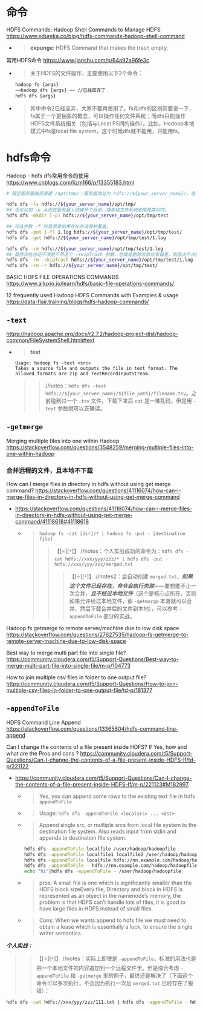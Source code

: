 
# 命令

HDFS Commands: Hadoop Shell Commands to Manage HDFS https://www.edureka.co/blog/hdfs-commands-hadoop-shell-command
- > **expunge**: HDFS Command that makes the trash empty.

常用HDFS命令 https://www.jianshu.com/p/64a92a96fe3c
- > 关于HDFS的文件操作，主要使用以下3个命令：
  ```sh
  hadoop fs {args}
  ~~hadoop dfs {args} ~~ //已经废弃了
  hdfs dfs {args}
  ```
- > 其中命令2已经废弃，大家不要再使用了。fs和dfs的区别简要说一下，fs属于一个更抽象的概念，可以操作任何文件系统；而dfs只能操作HDFS文件系统相关（包括与Local FS间的操作）。比如，Hadoop本地模式中fs是local file system，这个时候dfs就不能用，只能用fs。

# hdfs命令

Hadoop - hdfs dfs常用命令的使用 https://www.cnblogs.com/lizm166/p/13355183.html
```sh
# 假定服务器端目录是 /opt/tmp/；服务器地址为 hdfs://${your_server_name}/。各个命令和本地文件系统操作差不多，还是很直观的。

hdfs dfs -ls hdfs://${your_server_name}/opt/tmp/
## 也可以加 -p 从而在服务器上创建多个目录，跟本地文件系统使用是类似的。
hdfs dfs -mkdir [-p] hdfs://${your_server_name}/opt/tmp/test

## 可选参数 -f 的意思是如果存在的话强制覆盖。
hdfs dfs -put [-f] 1.log hdfs://${your_server_name}/opt/tmp/test/
hdfs dfs -get hdfs://${your_server_name}/opt/tmp/test/1.log

hdfs dfs -rm hdfs://${your_server_name}/opt/tmp/test/1.log
## 虽然现在也还不清楚不带这个 -skipTrash 参数，也就是删除后放垃圾箱里，到底占不占服务器存储- -
hdfs dfs -rm -skipTrash hdfs://${your_server_name}/opt/tmp/test/1.log
hdfs dfs -rm -r hdfs://${your_server_name}/opt/tmp/test/
```

BASIC HDFS FILE OPERATIONS COMMANDS https://www.alluxio.io/learn/hdfs/basic-file-operations-commands/

12 frequently used Hadoop HDFS Commands with Examples & usage https://data-flair.training/blogs/hdfs-hadoop-commands/

## `-text`

https://hadoop.apache.org/docs/r2.7.2/hadoop-project-dist/hadoop-common/FileSystemShell.html#text
- > **text**
  ```console
  Usage: hadoop fs -text <src>
  Takes a source file and outputs the file in text format. The allowed formats are zip and TextRecordInputStream.
  ```
  >> //notes：`hdfs dfs -text hdfs://${your_server_name}/${file_path}/filename.tsv`。之前碰到过一个 `.tsv` 文件，下载下来后 `cat` 是一堆乱码，但是用 `-text` 参数就可以正确读。

## `-getmerge`

Merging multiple files into one within Hadoop https://stackoverflow.com/questions/3548259/merging-multiple-files-into-one-within-hadoop

### 合并远程的文件，且本地不下载

How can I merge files in directory in hdfs without using get merge command? https://stackoverflow.com/questions/41116074/how-can-i-merge-files-in-directory-in-hdfs-without-using-get-merge-command
- https://stackoverflow.com/questions/41116074/how-can-i-merge-files-in-directory-in-hdfs-without-using-get-merge-command/41118618#41118618
  * > `hadoop fs -cat [dir]/* | hadoop fs -put - [destination file]`
    >> 【[:star:][`*`]】 //notes：个人实战成功的命令为：`hdfs dfs -cat hdfs://xxx/yyy/zzz/* | hdfs dfs -put - hdfs://xxx/yyy/zzz/merged.txt`
    >>> 【[:star:][`*`]】 //notes2：会自动创建 `merged.txt`，***如果这个文件已经存在，命令会执行失败***——要想能不止一次合并，***且不经过本地文件***（这个是核心点所在，否则如果允许经过本地文件，那 `-getmerge` 本身就可以合并，然后下载合并后的文件到本地），可以参考 `-appendToFile` 部分的实战。

Hadoop fs getmerge to remote server/machine due to low disk space https://stackoverflow.com/questions/27627535/hadoop-fs-getmerge-to-remote-server-machine-due-to-low-disk-space

Best way to merge multi part file into single file? https://community.cloudera.com/t5/Support-Questions/Best-way-to-merge-multi-part-file-into-single-file/m-p/104773

How to join multiple csv files in folder to one output file? https://community.cloudera.com/t5/Support-Questions/How-to-join-multiple-csv-files-in-folder-to-one-output-file/td-p/181377

## `-appendToFile`

HDFS Command Line Append https://stackoverflow.com/questions/13365604/hdfs-command-line-append

Can I change the contents of a file present inside HDFS? If Yes, how and what are the Pros and cons ? https://community.cloudera.com/t5/Support-Questions/Can-I-change-the-contents-of-a-file-present-inside-HDFS-If/td-p/221122
- https://community.cloudera.com/t5/Support-Questions/Can-I-change-the-contents-of-a-file-present-inside-HDFS-If/m-p/221123#M182997
  * > Yes, you can append some rows to the existing text file in hdfs `appendToFile`
  * > Usage: `hdfs dfs -appendToFile <localsrc> ... <dst>`
  * > Append single src, or multiple srcs from local file system to the destination file system. Also reads input from stdin and appends to destination file system.
    ```sh
    hdfs dfs -appendToFile localfile /user/hadoop/hadoopfile
    hdfs dfs -appendToFile localfile1 localfile2 /user/hadoop/hadoopfile
    hdfs dfs -appendToFile localfile hdfs://nn.example.com/hadoop/hadoopfile
    hdfs dfs -appendToFile - hdfs://nn.example.com/hadoop/hadoopfile Reads the input from stdin.
    echo "hi"|hdfs dfs -appendToFile - /user/hadoop/hadoopfile
    ```
  * > pros: A small file is one which is significantly smaller than the HDFS block sizeEvery file, Directory and block in HDFS is represented as an object in the namenode’s memory, the problem is that HDFS can’t handle lots of files, it is good to have large files in HDFS instead of small files.
  * > Cons: When we wants append to hdfs file we must need to obtain a lease which is essentially a lock, to ensure the single writer semantics.

***个人实战：***
>> 【[:star:][`*`]】 //notes：实际上即使是 `-appendToFile`，标准的用法也是把一个本地文件的内容追加到一个远程文件里。但是综合考虑 `-appendToFile` 和 `-getmerge` 里的例子，最终还是解决了（下面这个命令可以多次执行，不会因为执行一次后 `merged.txt` 已经存在了报错）：
```sh
hdfs dfs -cat hdfs://xxx/yyy/zzz/111.txt | hdfs dfs -appendToFile - hdfs://xxx/yyy/zzz/merged.txt
```
